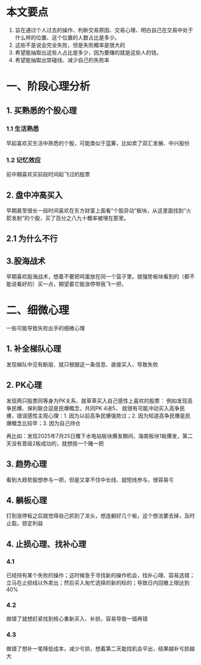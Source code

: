 # 本文要点
1. 旨在通过个人过去的操作、判断交易原因、交易心理、明白自己在交易中处于什么样的位置、这个位置的人数占比是多少。
2. 这些不是说会完全失败，但是失败概率是很大的
3. 希望能抽取出这些人占比是多少，因为要赚的就是这些人的钱，
4. 希望能抽取出禁碰线、减少自己的失败率
# 一、阶段心理分析
## 1. 买熟悉的个股心理
### 1.1 生活熟悉
早起喜欢买生活中熟悉的个股，可能类似于蓝筹，比如卖了双汇发展、中兴股份
### 1.2 记忆效应
前中期喜欢买前段时间起飞过的股票
## 2. 盘中冲高买入
早期甚至很长一段时间喜欢在东方财富上面看“个股异动”板块，从这里面找到“火箭发射”的个股，买了百分之八九十概率被埋在那里。
## 2.1 为什么不行

## 3.股海战术
早期喜欢股海战术，想着不要把鸡蛋放在同一个篮子里。就强势板块看到的（都不能说看好的）买一点，期望着它能涨停带我飞一把，

# 二、细微心理
一些可能导致失败出手的细微心理
## 1. 补全梯队心理
发现梯队中见有断层、就只根据这一条信息、直接买入、导致失败
## 2. PK心理
发现两只股票同等身为PK关系、就草草买入自己感性上喜欢的股票：
例如发现高争民爆、保利联合逗是民爆概念，共同PK 4进5， 就很有可能冲动买入高争民爆，错误感性主观心理：1. 因为以前高争民爆强势过；2. 因为知道高争民爆是民爆概念比较早；3. 因为自己持仓

再比如：发现2025年7月25日雅下水电站板块爆发期间，海南板块1板爆发，第二天没有晋级2板成功的，就想挑一个赌一把
## 3. 趋势心理
看到大趋势股想参与一把，但是又拿不住中长线、就短线参与，很容易亏

## 4. 躺板心理
打到涨停板之后就觉得自己抓到了龙头，想连躺好几个板，这个想法要去掉，及时止盈。锁定利益

## 4. 止损心理、找补心理
### 4.1
 已经持有某个失败的操作；这时候急于寻找新的操作机会，找补心理、容易选错；立马在止损线以外卖出；然后买入匆忙选择的新的标的；导致日内回撤上限达到40%

### 4.2
 做错了就想赶紧找到核心重新买入、补损，容易导致一错再错

### 4.3
 做错了想补一笔降低成本，减少亏损，想着第二天能找机会平出，结果越补亏损越大

